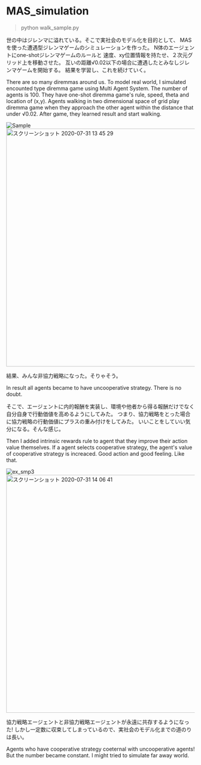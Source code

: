 # MAS_simulation
>python walk_sample.py

世の中はジレンマに溢れている。そこで実社会のモデル化を目的として、
MASを使った遭遇型ジレンマゲームのシミュレーションを作った。
N体のエージェントにone-shotジレンマゲームのルールと
速度、xy位置情報を持たせ、２次元グリッド上を移動させた。
互いの距離√0.02以下の場合に遭遇したとみなしジレンマゲームを開始する。
結果を学習し、これを続けていく。

There are so many diremmas around us.
To model real world, I simulated encounted type diremma game using Multi Agent System.
The number of agents is 100.
They have one-shot diremma game's rule, speed, theta and location of (x,y).
Agents walking in two dimensional space of grid play diremma game 
when they approach the other agent within the distance that under √0.02.
After game, they learned result and start walking.

![Sample](https://user-images.githubusercontent.com/38319910/89000732-12c64d00-d333-11ea-9232-e46aca3746c5.gif)
<img width="635" alt="スクリーンショット 2020-07-31 13 45 29" src="https://user-images.githubusercontent.com/38319910/89001156-4d7cb500-d334-11ea-85a5-e83597bd0f21.png">


結果、みんな非協力戦略になった。そりゃそう。

In result all agents became to have uncooperative strategy. There is no doubt.

そこで、エージェントに内的報酬を実装し、環境や他者から得る報酬だけでなく自分自身で行動価値を高めるようにしてみた。
つまり、協力戦略をとった場合に協力戦略の行動価値にプラスの重み付けをしてみた。
いいことをしていい気分になる。そんな感じ。

Then I added intrinsic rewards rule to agent that they improve their action value themselves.
If a agent selects cooperative strategy, the agent's  value of cooperative strategy is increaced.
Good action and good feeling. Like that.

![ex_smp3](https://user-images.githubusercontent.com/38319910/89001968-d137a100-d336-11ea-8ea8-e62bb02ffe4a.gif)
<img width="635" alt="スクリーンショット 2020-07-31 14 06 41" src="https://user-images.githubusercontent.com/38319910/89002059-18259680-d337-11ea-8722-641ade6ea324.png">

協力戦略エージェントと非協力戦略エージェントが永遠に共存するようになった!
しかし一定数に収束してしまっているので、実社会のモデル化までの道のりは長い。

Agents who have cooperative strategy coeternal with uncooperative agents!
But the number became constant. I might tried to simulate far away world.
